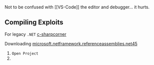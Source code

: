 Not to be confused with [[VS-Code]] the editor and debugger... it hurts.

## Compiling Exploits

For legacy `.NET` [c-sharpcorner](https://www.c-sharpcorner.com/article/open-legacy-projects-4-5-framework-in-visual-studio-2022/)

Downloading [microsoft.netframework.referenceassemblies.net45](https://www.nuget.org/packages/microsoft.netframework.referenceassemblies.net45)

1. `Open Project`
2. 